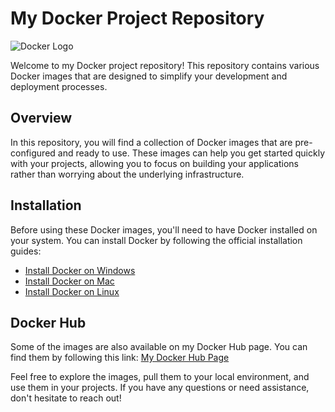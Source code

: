 # My Docker Project Repository

![Docker Logo](https://www.docker.com/wp-content/uploads/2022/03/horizontal-logo-monochromatic-white.png)

Welcome to my Docker project repository! This repository contains various Docker images that are designed to simplify your development and deployment processes.

## Overview

In this repository, you will find a collection of Docker images that are pre-configured and ready to use. These images can help you get started quickly with your projects, allowing you to focus on building your applications rather than worrying about the underlying infrastructure.

## Installation

Before using these Docker images, you'll need to have Docker installed on your system. You can install Docker by following the official installation guides:

- [Install Docker on Windows](https://docs.docker.com/desktop/install/windows-install/)
- [Install Docker on Mac](https://docs.docker.com/desktop/install/mac-install/)
- [Install Docker on Linux](https://docs.docker.com/engine/install/)

## Docker Hub

Some of the images are also available on my Docker Hub page. You can find them by following this link: [My Docker Hub Page](https://hub.docker.com/u/dhruvmistry200)

Feel free to explore the images, pull them to your local environment, and use them in your projects. If you have any questions or need assistance, don't hesitate to reach out!
